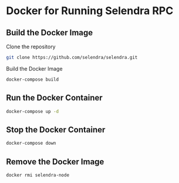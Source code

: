 # Docker for Running Selendra RPC

## Build the Docker Image

Clone the repository

```bash
git clone https://github.com/selendra/selendra.git
```

Build the Docker Image

```bash
docker-compose build
```

## Run the Docker Container

```bash
docker-compose up -d
```

## Stop the Docker Container

```bash
docker-compose down
```

## Remove the Docker Image

```bash
docker rmi selendra-node
```

